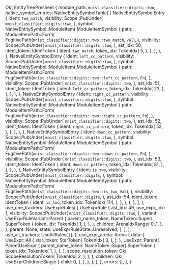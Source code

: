 Ok(
    EntityTreePresheet {
        module_path: `mnist_classifier::digits::two`,
        native_symbol_entries: NativeEntitySymbolTable(
            [
                NativeEntitySymbolEntry {
                    ident: `two_match`,
                    visibility: Scope::PubUnder(
                        `mnist_classifier::digits::two`,
                    ),
                    symbol: NativeEntitySymbol::ModuleItem(
                        ModuleItemSymbol {
                            path: ModuleItemPath::Form(
                                FugitivePath(`mnist_classifier::digits::two::two_match`, `Val`),
                            ),
                            visibility: Scope::PubUnder(
                                `mnist_classifier::digits::two`,
                            ),
                            ast_idx: 50,
                            ident_token: IdentToken {
                                ident: `two_match`,
                                token_idx: TokenIdx(
                                    5,
                                ),
                            },
                        },
                    ),
                },
                NativeEntitySymbolEntry {
                    ident: `left_cc_pattern`,
                    visibility: Scope::PubUnder(
                        `mnist_classifier::digits::two`,
                    ),
                    symbol: NativeEntitySymbol::ModuleItem(
                        ModuleItemSymbol {
                            path: ModuleItemPath::Form(
                                FugitivePath(`mnist_classifier::digits::two::left_cc_pattern`, `Fn`),
                            ),
                            visibility: Scope::PubUnder(
                                `mnist_classifier::digits::two`,
                            ),
                            ast_idx: 51,
                            ident_token: IdentToken {
                                ident: `left_cc_pattern`,
                                token_idx: TokenIdx(
                                    23,
                                ),
                            },
                        },
                    ),
                },
                NativeEntitySymbolEntry {
                    ident: `right_cc_pattern`,
                    visibility: Scope::PubUnder(
                        `mnist_classifier::digits::two`,
                    ),
                    symbol: NativeEntitySymbol::ModuleItem(
                        ModuleItemSymbol {
                            path: ModuleItemPath::Form(
                                FugitivePath(`mnist_classifier::digits::two::right_cc_pattern`, `Fn`),
                            ),
                            visibility: Scope::PubUnder(
                                `mnist_classifier::digits::two`,
                            ),
                            ast_idx: 52,
                            ident_token: IdentToken {
                                ident: `right_cc_pattern`,
                                token_idx: TokenIdx(
                                    52,
                                ),
                            },
                        },
                    ),
                },
                NativeEntitySymbolEntry {
                    ident: `down_cc_pattern`,
                    visibility: Scope::PubUnder(
                        `mnist_classifier::digits::two`,
                    ),
                    symbol: NativeEntitySymbol::ModuleItem(
                        ModuleItemSymbol {
                            path: ModuleItemPath::Form(
                                FugitivePath(`mnist_classifier::digits::two::down_cc_pattern`, `Fn`),
                            ),
                            visibility: Scope::PubUnder(
                                `mnist_classifier::digits::two`,
                            ),
                            ast_idx: 53,
                            ident_token: IdentToken {
                                ident: `down_cc_pattern`,
                                token_idx: TokenIdx(
                                    81,
                                ),
                            },
                        },
                    ),
                },
                NativeEntitySymbolEntry {
                    ident: `is_two`,
                    visibility: Scope::PubUnder(
                        `mnist_classifier::digits`,
                    ),
                    symbol: NativeEntitySymbol::ModuleItem(
                        ModuleItemSymbol {
                            path: ModuleItemPath::Form(
                                FugitivePath(`mnist_classifier::digits::two::is_two`, `Val`),
                            ),
                            visibility: Scope::PubUnder(
                                `mnist_classifier::digits`,
                            ),
                            ast_idx: 54,
                            ident_token: IdentToken {
                                ident: `is_two`,
                                token_idx: TokenIdx(
                                    114,
                                ),
                            },
                        },
                    ),
                },
            ],
        ),
        use_one_trackers: UseExprRules(
            [
                UseExprRule {
                    ast_idx: 49,
                    use_expr_idx: 1,
                    visibility: Scope::PubUnder(
                        `mnist_classifier::digits::two`,
                    ),
                    variant: UseExprRuleVariant::Parent {
                        parent_name_token: NameToken::Super(
                            SuperToken {
                                token_idx: TokenIdx(
                                    1,
                                ),
                            },
                        ),
                        children: ArenaIdxRange(
                            0..1,
                        ),
                    },
                    parent: None,
                    state: UseExprRuleState::Unresolved,
                },
            ],
        ),
        use_all_trackers: UseAllRules(
            [],
        ),
        use_expr_arena: Arena {
            data: [
                UseExpr::All {
                    star_token: StarToken(
                        TokenIdx(
                            3,
                        ),
                    ),
                },
                UseExpr::Parent(
                    ParentUseExpr {
                        parent_name_token: NameToken::Super(
                            SuperToken {
                                token_idx: TokenIdx(
                                    1,
                                ),
                            },
                        ),
                        scope_resolution_token: Ok(
                            ScopeResolutionToken(
                                TokenIdx(
                                    2,
                                ),
                            ),
                        ),
                        children: Ok(
                            UseExprChildren::Single {
                                child: 0,
                            },
                        ),
                    },
                ),
            ],
        },
        errors: [],
    },
)